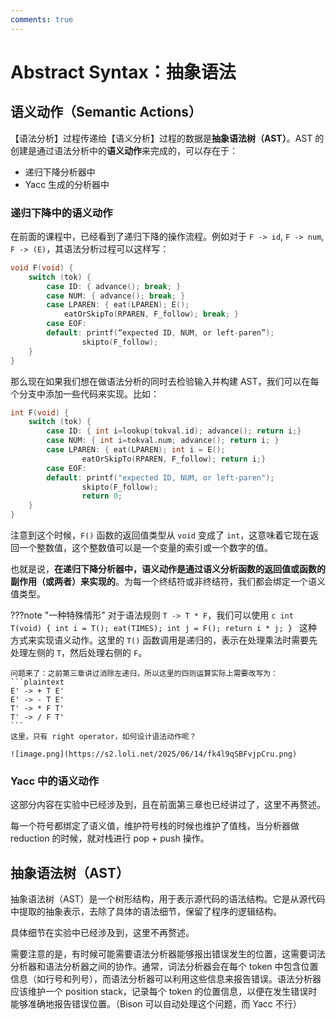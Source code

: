 ```yaml
---
comments: true
---
```


# Abstract Syntax：抽象语法

## 语义动作（Semantic Actions）

【语法分析】过程传递给【语义分析】过程的数据是**抽象语法树（AST）**。AST 的创建是通过语法分析中的**语义动作**来完成的，可以存在于：

- 递归下降分析器中
- Yacc 生成的分析器中

### 递归下降中的语义动作

在前面的课程中，已经看到了递归下降的操作流程。例如对于 `F -> id`, `F -> num`, `F -> (E)`，其语法分析过程可以这样写：

```c
void F(void) {
    switch (tok) {
        case ID: { advance(); break; }
        case NUM: { advance(); break; }
        case LPAREN: { eat(LPAREN); E();
            eatOrSkipTo(RPAREN, F_follow); break; }
        case EOF:
        default: printf(“expected ID, NUM, or left-paren”);
                skipto(F_follow);
    }
}
```

那么现在如果我们想在做语法分析的同时去检验输入并构建 AST，我们可以在每个分支中添加一些代码来实现。比如：

```c
int F(void) {
    switch (tok) {
        case ID: { int i=lookup(tokval.id); advance(); return i;}
        case NUM: { int i=tokval.num; advance(); return i; }
        case LPAREN: { eat(LPAREN); int i = E();
                eatOrSkipTo(RPAREN, F_follow); return i;}
        case EOF:
        default: printf("expected ID, NUM, or left-paren");
                skipto(F_follow);
                return 0;
    }
}
```

注意到这个时候，`F()` 函数的返回值类型从 `void` 变成了 `int`，这意味着它现在返回一个整数值，这个整数值可以是一个变量的索引或一个数字的值。

也就是说，**在递归下降分析器中，语义动作是通过语义分析函数的返回值或函数的副作用（或两者）来实现的**。为每一个终结符或非终结符，我们都会绑定一个语义值类型。

???note "一种特殊情形"
    对于语法规则 `T -> T * F`，我们可以使用
    ```c
    int T(void) {
        int i = T();
        eat(TIMES);
        int j = F();
        return i * j;
    }
    ```
    这种方式来实现语义动作。这里的 `T()` 函数调用是递归的，表示在处理乘法时需要先处理左侧的 `T`，然后处理右侧的 `F`。

    问题来了：之前第三章讲过消除左递归，所以这里的四则运算实际上需要改写为：
    ```plaintext
    E' -> + T E'
    E' -> - T E'
    T' -> * F T'
    T' -> / F T'
    ```
    这里，只有 right operator，如何设计语法动作呢？

    ![image.png](https://s2.loli.net/2025/06/14/fk4l9qSBFvjpCru.png)

### Yacc 中的语义动作

这部分内容在实验中已经涉及到，且在前面第三章也已经讲过了，这里不再赘述。

每一个符号都绑定了语义值，维护符号栈的时候也维护了值栈，当分析器做 reduction 的时候，就对栈进行 pop + push 操作。

## 抽象语法树（AST）

抽象语法树（AST）是一个树形结构，用于表示源代码的语法结构。它是从源代码中提取的抽象表示，去除了具体的语法细节，保留了程序的逻辑结构。

具体细节在实验中已经涉及到，这里不再赘述。

需要注意的是，有时候可能需要语法分析器能够报出错误发生的位置，这需要词法分析器和语法分析器之间的协作。通常，词法分析器会在每个 token 中包含位置信息（如行号和列号），而语法分析器可以利用这些信息来报告错误。语法分析器应该维护一个 position stack，记录每个 token 的位置信息，以便在发生错误时能够准确地报告错误位置。（Bison 可以自动处理这个问题，而 Yacc 不行）